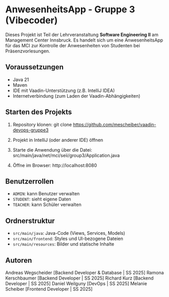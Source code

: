 # AnwesenheitsApp - Gruppe 3 (Vibecoder)

Dieses Projekt ist Teil der Lehrveranstaltung **Software Engineering II** am Management Center Innsbruck.  Es handelt sich um eine AnwesenheitsApp für das MCI  zur Kontrolle der Anwesenheiten von Studenten bei Präsenzvorlesungen. 

## Voraussetzungen

- Java 21
- Maven
- IDE mit Vaadin-Unterstützung (z.B. IntelliJ IDEA)
- Internetverbindung (zum Laden der Vaadin-Abhängigkeiten)

## Starten des Projekts

1. Repository klonen: git clone https://github.com/mescheiber/vaadin-devops-gruppe3

2. Projekt in IntelliJ (oder anderer IDE) öffnen

3. Starte die Anwendung über die Datei: src/main/java/net/mci/seii/group3/Application.java

4. Öffne im Browser: http://localhost:8080


## Benutzerrollen

- `ADMIN`: kann Benutzer verwalten
- `STUDENT`: sieht eigene Daten
- `TEACHER`: kann Schüler verwalten

## Ordnerstruktur

- `src/main/java`: Java-Code (Views, Services, Models)
- `src/main/frontend`: Styles und UI-bezogene Dateien
- `src/main/resources`: Bilder und statische Inhalte

## Autoren

Andreas Wegscheider [Backend Developer & Database | SS 2025]
Ramona Kerschbaumer [Backend Developer | SS 2025]
Richard Kurz [Backend Developer | SS 2025]
Daniel Weilguny [DevOps | SS 2025]
Melanie Scheiber [Frontend Developer | SS 2025]


